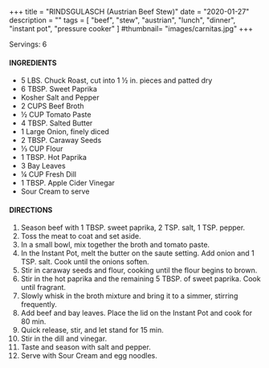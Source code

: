 +++
title = "RINDSGULASCH (Austrian Beef Stew)"
date = "2020-01-27"
description = ""
tags = [
	"beef",
    "stew",
    "austrian",
    "lunch",
    "dinner",
    "instant pot",
    "pressure cooker"
]
#thumbnail= "images/carnitas.jpg"
+++

Servings: 6<!--more-->

#### INGREDIENTS 

* 5 LBS. Chuck Roast, cut into 1 ½ in. pieces and patted dry 
* 6 TBSP. Sweet Paprika 
* Kosher Salt and Pepper 
* 2 CUPS Beef Broth 
* ½ CUP Tomato Paste 
* 4 TBSP. Salted Butter
* 1 Large Onion, finely diced 
* 2 TBSP. Caraway Seeds 
* ⅓ CUP Flour 
* 1 TBSP. Hot Paprika 
* 3 Bay Leaves 
* ¼ CUP Fresh Dill 
* 1 TBSP. Apple Cider Vinegar 
* Sour Cream to serve 

#### DIRECTIONS 

1. Season beef with 1 TBSP. sweet paprika, 2 TSP. salt, 1 TSP. pepper. 
2. Toss the meat to coat and  set aside. 
3. In a small bowl, mix together the broth and tomato paste. 
4. In the Instant Pot, melt the butter on the saute setting. Add onion and 1 TSP. salt. Cook until the onions soften. 
5. Stir in caraway seeds and flour, cooking until the flour begins to brown. 
6. Stir in the hot paprika and the remaining 5 TBSP. of sweet paprika. Cook until fragrant. 
7. Slowly whisk in the broth mixture and bring it to a simmer, stirring frequently. 
8. Add beef and bay leaves. Place the lid on the Instant Pot and cook for 80 min. 
9. Quick release, stir, and let stand for 15 min. 
10. Stir in the dill and vinegar. 
11. Taste and season with salt and pepper. 
12. Serve with Sour Cream and egg noodles. 